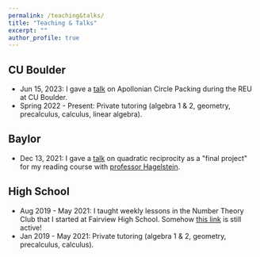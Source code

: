 ```yaml
---
permalink: /teaching&talks/
title: "Teaching & Talks"
excerpt: ""
author_profile: true
---
```


## CU Boulder
  * Jun 15, 2023: I gave a [talk](/files/PresentationQuadraticReciprocity.pdf) on Apollonian Circle Packing during the REU at CU Boulder.
  * Spring 2022 - Present: Private tutoring (algebra 1 & 2, geometry, precalculus, calculus, linear algebra).

## Baylor
  * Dec 13, 2021: I gave a [talk](/files/PresentationQuadraticReciprocity.pdf) on quadratic reciprocity as a "final project" for my reading course with <a href="https://www.baylor.edu/math/index.php?id=54007">professor Hagelstein</a>.

## High School
  * Aug 2019 - May 2021: I taught weekly lessons in the Number Theory Club that I started at Fairview High School. Somehow <a href="https://fah.bvsd.org/clubs-activities/number-theory-club">this link</a> is still active!
  * Jan 2019 - May 2021: Private tutoring (algebra 1 & 2, geometry, precalculus, calculus).
